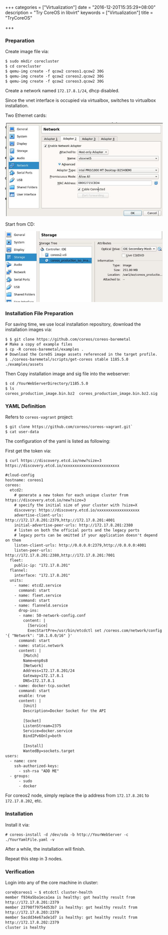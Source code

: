 +++
categories = ["Virtualization"]
date = "2016-12-20T15:35:29+08:00"
description = "Try CoreOS in libvirt"
keywords = ["Virtualization"]
title = "TryCoreOS"

+++
### Preparation
Create image file via:     

```
$ sudo mkdir corecluster
$ cd corecluster
$ qemu-img create -f qcow2 coreos1.qcow2 30G
$ qemu-img create -f qcow2 coreos2.qcow2 30G
$ qemu-img create -f qcow2 coreos3.qcow2 30G
```
Create a network named `172.17.8.1/24`, dhcp disabled.     

Since the vnet interface is occupied via virtualbox, switches to virtualbox
installation.  

Two Ethernet cards:    

![/images/2016_12_20_17_36_44_697x413.jpg](/images/2016_12_20_17_36_44_697x413.jpg)    

Start from CD:    

![/images/2016_12_20_17_37_26_678x304.jpg](/images/2016_12_20_17_37_26_678x304.jpg)    

### Installation File Preparation
For saving time, we use local installation repository, download the
installation images via:    

```
$ $ git clone https://github.com/coreos/coreos-baremetal
# Make a copy of example files
$ cp -R coreos-baremetal/examples .
# Download the CoreOS image assets referenced in the target profile.
$ ./coreos-baremetal/scripts/get-coreos stable 1185.5.0 ./examples/assets
```
Then Copy installation image and sig file into the webserver:    

```
$ cd /YourWebServerDirectory/1185.5.0 
$ ls
coreos_production_image.bin.bz2  coreos_production_image.bin.bz2.sig
```

### YAML Definition
Refers to `coreos-vagrant` project:    

```
$ git clone https://github.com/coreos/coreos-vagrant.git`
$ cat user-data
```

The configuration of the yaml is listed as following:    

First get the token via:    

```
$ curl https://discovery.etcd.io/new?size=3
https://discovery.etcd.io/xxxxxxxxxxxxxxxxxxxxxxxxx
```

```
#cloud-config
hostname: coreos1 
coreos:
  etcd2:
    # generate a new token for each unique cluster from https://discovery.etcd.io/new?size=3
    # specify the initial size of your cluster with ?size=X
    discovery: https://discovery.etcd.io/xxxxxxxxxxxxxxxxxxx
    advertise-client-urls: http://172.17.8.201:2379,http://172.17.8.201:4001
    initial-advertise-peer-urls: http://172.17.8.201:2380
    # listen on both the official ports and the legacy ports
    # legacy ports can be omitted if your application doesn't depend on them
    listen-client-urls: http://0.0.0.0:2379,http://0.0.0.0:4001
    listen-peer-urls: http://172.17.8.201:2380,http://172.17.8.201:7001
  fleet:
    public-ip: "172.17.8.201"
  flannel:
    interface: "172.17.8.201"
  units:
    - name: etcd2.service
      command: start
    - name: fleet.service
      command: start
    - name: flanneld.service
      drop-ins:
      - name: 50-network-config.conf
        content: |
          [Service]
          ExecStartPre=/usr/bin/etcdctl set /coreos.com/network/config '{ "Network": "10.1.0.0/16" }'
      command: start
    - name: static.network
      content: |
        [Match]
        Name=enp0s8
        [Network]
        Address=172.17.8.201/24
        Gateway=172.17.8.1
        DNS=172.17.8.1
    - name: docker-tcp.socket
      command: start
      enable: true
      content: |
        [Unit]
        Description=Docker Socket for the API
  
        [Socket]
        ListenStream=2375
        Service=docker.service
        BindIPv6Only=both
  
        [Install]
        WantedBy=sockets.target
users:  
  - name: core
    ssh-authorized-keys: 
      - ssh-rsa "ADD ME"
  - groups:
      - sudo
      - docker
```
For coreos2 node, simply replace the ip address from `172.17.8.201` to `172.17.8.202`, etc.    

### Installation
Install it via:    

```
# coreos-install -d /dev/sda -b http://YourWebServer -c ./YourYamlFile.yaml -v
```

After a while, the installation will finish.   

Repeat this step in 3 nodes.   

### Verification
Login into any of the core machine in cluster:    

```
core@coreos1 ~ $ etcdctl cluster-health
member f934a5ba1eca1ea is healthy: got healthy result from http://172.17.8.201:2379
member 23798f79754d53b7 is healthy: got healthy result from http://172.17.8.203:2379
member 5acdd34e67ade1d7 is healthy: got healthy result from http://172.17.8.202:2379
cluster is healthy
``` 

